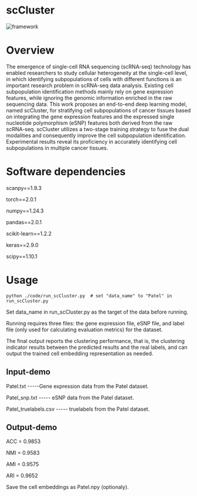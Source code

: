 # scCluster
![framework](https://github.com/duoduomai/scCluster/assets/77309033/2cd2c2a0-ac54-496d-97c9-fdb58cfee15f)
# Overview
The emergence of single-cell RNA sequencing (scRNA-seq) technology has enabled researchers to study cellular heterogeneity at the single-cell level, in which identifying subpopulations of cells with different functions is an important research problem in scRNA-seq data analysis.
Existing cell subpopulation identification methods mainly rely on gene expression features, while ignoring the genomic information enriched in the raw sequencing data.
This work proposes an end-to-end deep learning model, named scCluster, for stratifying cell subpopulations of cancer tissues based on integrating the gene expression features and the expressed single nucleotide polymorphism (eSNP) features both derived from the raw scRNA-seq.
scCluster utilizes a two-stage training strategy to fuse the dual modalities and consequently improve the cell subpopulation identification. Experimental results reveal its proficiency in accurately identifying cell subpopulations in multiple cancer tissues.

# Software dependencies

scanpy==1.9.3

torch==2.0.1

numpy==1.24.3 

pandas==2.0.1

scikit-learn==1.2.2

keras==2.9.0

scipy==1.10.1

# Usage

```
python ./code/run_scCluster.py  # set "data_name" to "Patel" in run_scCluster.py
```
Set data_name in run_scCluster.py as the target of the data before running. 

Running requires three files: the gene expression file, eSNP file, and label file (only used for calculating evaluation metrics) for the dataset. 

The final output reports the clustering performance, that is, the clustering indicator results between the predicted results and the real labels, and can output the trained cell embedding representation as needed. 

## Input-demo

Patel.txt -----Gene expression data from the Patel dataset.

Patel_snp.txt ----- eSNP data from the Patel dataset.

Patel_truelabels.csv ----- truelabels from the Patel dataset.

## Output-demo

ACC = 0.9853

NMI = 0.9583

AMI = 0.9575

ARI = 0.9652

Save the cell embeddings as Patel.npy (optionaly).


